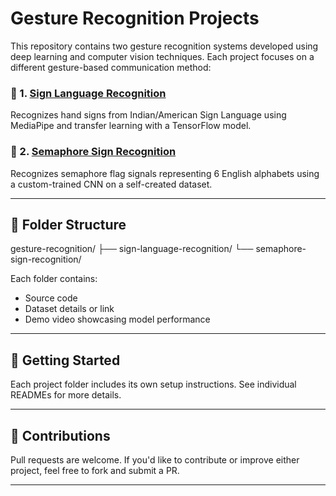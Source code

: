 # Gesture Recognition Projects

This repository contains two gesture recognition systems developed using deep learning and computer vision techniques. Each project focuses on a different gesture-based communication method:

### 🔹 1. [Sign Language Recognition](./sign-language-recognition)
Recognizes hand signs from Indian/American Sign Language using MediaPipe and transfer learning with a TensorFlow model.

### 🔹 2. [Semaphore Sign Recognition](./semaphore-sign-recognition)
Recognizes semaphore flag signals representing 6 English alphabets using a custom-trained CNN on a self-created dataset.

---

## 📂 Folder Structure
gesture-recognition/
├── sign-language-recognition/
└── semaphore-sign-recognition/


Each folder contains:

- Source code
- Dataset details or link
- Demo video showcasing model performance

---

## 🚀 Getting Started

Each project folder includes its own setup instructions. See individual READMEs for more details.

---

## 🤝 Contributions

Pull requests are welcome. If you'd like to contribute or improve either project, feel free to fork and submit a PR.

---

